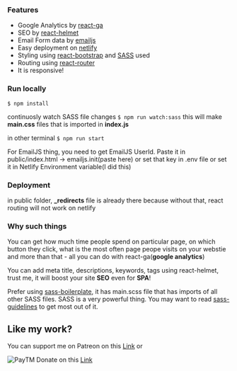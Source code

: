 ### Features

- Google Analytics by [react-ga](https://www.npmjs.com/package/react-ga "react-ga")
- SEO by [react-helmet](https://www.npmjs.com/package/react-helmet "react-helmet")
- Email Form data by [emailjs](https://www.emailjs.com)
- Easy deployment on [netlify](https://www.netlify.com/)
- Styling using [react-bootstrap](https://www.npmjs.com/package/react-bootstrap) and [SASS](https://sass-lang.com/documentation/syntax) used
- Routing using [react-router](https://www.npmjs.com/package/react-router)
- It is responsive!

### Run locally

`$ npm install`

continuosly watch SASS file changes `$ npm run watch:sass`
this will make **main.css** files that is imported in **index.js**

in other terminal `$ npm run start`

For EmailJS thing, you need to get EmailJS UserId.
Paste it in public/index.html -> emailjs.init(paste here) or set that key in .env file or set it in Netlify Environment variable(I did this)

### Deployment

in public folder, **_redirects** file is already there because without that, react routing  will not work on netlify


### Why such things

You can get how much time people spend on particular page, on which button they click, what is the most often page peope visits on your webstie and more than that - all you can do with react-ga(**google analytics**)

You can add meta title, descriptions, keywords, tags using react-helmet, trust me, it will boost your site **SEO** even for **SPA**!

Prefer using [sass-boilerplate](https://github.com/HugoGiraudel/sass-boilerplate), it has main.scss file that has imports of all other SASS files. SASS is a very powerful thing. You may want to read [sass-guidelines](https://sass-guidelin.es/) to get most out of it.

## Like my work?
You can support me on Patreon on this <a rel="noopener noreferrer" href="https://www.patreon.com/onlineportrait" target="_blank">Link</a> or

![PayTM Donate](https://static1.paytm.in/1.4/plogo/paytmlogo-coloured.png) on this [Link](https://paytm.business/link/20862/LL_11597787)
